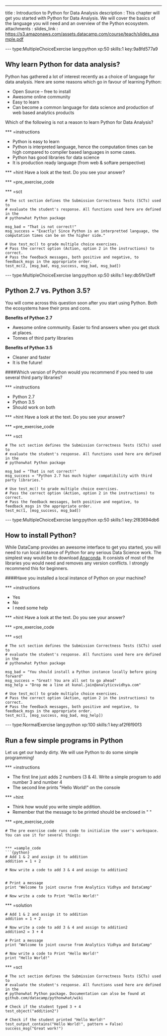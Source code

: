 ---
title       : Introduction to Python for Data Analysis
description : This chapter will get you started with Python for Data Analysis. We will cover the basics of the language you will need and an overview of the Python ecosystem.
attachments :
  slides_link : https://s3.amazonaws.com/assets.datacamp.com/course/teach/slides_example.pdf


--- type:MultipleChoiceExercise lang:python xp:50 skills:1 key:9a8fd577a9
## Why learn Python for data analysis?

Python has gathered a lot of interest recently as a choice of language for data analysis. Here are some reasons which go in favour of learning Python:

* Open Source – free to install
* Awesome online community
* Easy to learn
* Can become a common language for data science and production of web based analytics products

Which of the following is not a reason to learn Python for Data Analysis?


*** =instructions
- Python is easy to learn
- Python is interpreted language, hence the computation times can be high compared to compiler based languages in some cases.
- Python has good libraries for data science
- It is production ready language (from web & softare perspective)

*** =hint
Have a look at the text. Do you see your answer?

*** =pre_exercise_code


*** =sct
```{python}
# The sct section defines the Submission Correctness Tests (SCTs) used to
# evaluate the student's response. All functions used here are defined in the 
# pythonwhat Python package

msg_bad = "That is not correct!"
msg_success = "Exactly! Since Python is an interpretted language, the computation times can be on the higher side."

# Use test_mc() to grade multiple choice exercises. 
# Pass the correct option (Action, option 2 in the instructions) to correct.
# Pass the feedback messages, both positive and negative, to feedback_msgs in the appropriate order.
test_mc(2, [msg_bad, msg_success, msg_bad, msg_bad]) 
```

--- type:MultipleChoiceExercise lang:python xp:50 skills:1 key:db5fe12eff
## Python 2.7 vs. Python 3.5?

You will come across this question soon after you start using Python. Both the ecosystems have their pros and cons.

**Benefits of Python 2.7**

* Awesome online community. Easier to find answers when you get stuck at places.
* Tonnes of third party libraries

**Benefits of Python 3.5**

* Cleaner and faster
* It is the future!

####Which version of Python would you recommend if you need to use several third party libraries?


*** =instructions
- Python 2.7
- Python 3.5
- Should work on both

*** =hint
Have a look at the text. Do you see your answer?

*** =pre_exercise_code


*** =sct
```{python}
# The sct section defines the Submission Correctness Tests (SCTs) used to
# evaluate the student's response. All functions used here are defined in the 
# pythonwhat Python package

msg_bad = "That is not correct!"
msg_success = "Python 2.7 has much higher compatibility with third party libraries."

# Use test_mc() to grade multiple choice exercises. 
# Pass the correct option (Action, option 2 in the instructions) to correct.
# Pass the feedback messages, both positive and negative, to feedback_msgs in the appropriate order.
test_mc(1, [msg_success, msg_bad]) 
```

--- type:MultipleChoiceExercise lang:python xp:50 skills:1 key:2f83694db6
## How to install Python?

While DataCamp provides an awesome interface to get you started, you will need to run local instance of Python for any serious Data Science work. The simplest way would be to download <a href="https://www.continuum.io/downloads"> Anaconda</a>. It consists of most of the libraries you would need and removes any version conflicts.
I strongly recommend this for beginners.


####Have you installed a local instance of Python on your machine?


*** =instructions
- Yes
- No
- I need some help

*** =hint
Have a look at the text. Do you see your answer?

*** =pre_exercise_code


*** =sct
```{python}
# The sct section defines the Submission Correctness Tests (SCTs) used to
# evaluate the student's response. All functions used here are defined in the 
# pythonwhat Python package

msg_bad = "You should install a Python instance locally before going forward"
msg_success = "Great! You are all set to go ahead"
msg_help = "Drop me a line at kunal.jain@analyticsvidhya.com"

# Use test_mc() to grade multiple choice exercises. 
# Pass the correct option (Action, option 2 in the instructions) to correct.
# Pass the feedback messages, both positive and negative, to feedback_msgs in the appropriate order.
test_mc(1, [msg_success, msg_bad, msg_help]) 
```

--- type:NormalExercise lang:python xp:100 skills:1 key:af2f6f90f3
## Run a few simple programs in Python

Let us get our handy dirty. We will use Python to do some simple programming!

*** =instructions
- The first line just adds 2 numbers (3 & 4). Write a simple program to add number 3 and number 4
- The second line prints "Hello World!" on the console


*** =hint
- Think how would you write simple addition.
- Remember that the message to be printed should be enclosed in " "

*** =pre_exercise_code
```{python}
# The pre exercise code runs code to initialize the user's workspace. You can use it for several things:


*** =sample_code
```{python}
# Add 1 & 2 and assign it to addition
addition = 1 + 2

# Now write a code to add 3 & 4 and assign to addition2


# Print a message
print "Welcome to joint course from Analytics Vidhya and DataCamp"

# Now write a code to Print "Hello World!"
```


*** =solution
```{python}
# Add 1 & 2 and assign it to addition
addition = 1 + 2

# Now write a code to add 3 & 4 and assign to addition2
addition2 = 3 + 4

# Print a message
print "Welcome to joint course from Analytics Vidhya and DataCamp"

# Now write a code to Print "Hello World!"
print "Hello World!"
```

*** =sct
```{python}
# The sct section defines the Submission Correctness Tests (SCTs) used to
# evaluate the student's response. All functions used here are defined in the 
# pythonwhat Python package. Documentation can also be found at github.com/datacamp/pythonwhat/wiki

# Check if the student typed 3 + 4
test_object("addition2")

# Check if the student printed "Hello World!"
test_output_contains("Hello World!", pattern = False)
success_msg("Great work!")
```